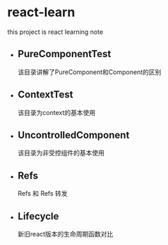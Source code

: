 # react-learn
this project is react learning note

- ## PureComponentTest
  
    该目录讲解了PureComponent和Component的区别

- ## ContextTest
  
    该目录为context的基本使用

- ## UncontrolledComponent
  
    该目录为非受控组件的基本使用

- ## Refs
  
    Refs 和 Refs 转发

- ## Lifecycle
    
    新旧react版本的生命周期函数对比